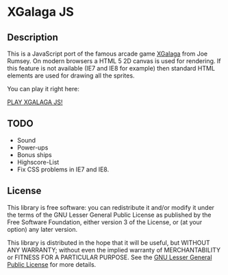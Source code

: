 XGalaga JS
==========

Description
-----------

This is a JavaScript port of the famous arcade game
[XGalaga](http://rumsey.org/xgal.html) from Joe Rumsey.
On modern browsers a HTML 5 2D canvas is used for rendering. If this
feature is not available (IE7 and IE8 for example) then standard HTML
elements are used for drawing all the sprites. 

You can play it right here:

[PLAY XGALAGA JS!](http://kayahr.github.com/xgalaga-js/)


TODO
----

* Sound
* Power-ups
* Bonus ships
* Highscore-List
* Fix CSS problems in IE7 and IE8.


License
-------

This library is free software: you can redistribute it and/or modify it
under the terms of the GNU Lesser General Public License as published by the
Free Software Foundation, either version 3 of the License, or (at your
option) any later version.

This library is distributed in the hope that it will be useful, but WITHOUT
ANY WARRANTY; without even the implied warranty of MERCHANTABILITY or
FITNESS FOR A PARTICULAR PURPOSE.  See the
[GNU Lesser General Public License](http://www.gnu.org/licenses/gpl.html) 
for more details.
